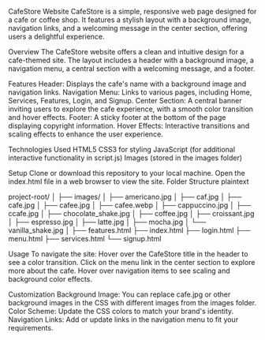 CafeStore Website
CafeStore is a simple, responsive web page designed for a cafe or coffee shop. It features a stylish layout with a background image, navigation links, and a welcoming message in the center section, offering users a delightful experience.

Overview
The CafeStore website offers a clean and intuitive design for a cafe-themed site. The layout includes a header with a background image, a navigation menu, a central section with a welcoming message, and a footer.

Features
Header: Displays the cafe's name with a background image and navigation links.
Navigation Menu: Links to various pages, including Home, Services, Features, Login, and Signup.
Center Section: A central banner inviting users to explore the cafe experience, with a smooth color transition and hover effects.
Footer: A sticky footer at the bottom of the page displaying copyright information.
Hover Effects: Interactive transitions and scaling effects to enhance the user experience.

Technologies Used
HTML5
CSS3 for styling
JavaScript (for additional interactive functionality in script.js)
Images (stored in the images folder)

Setup
Clone or download this repository to your local machine.
Open the index.html file in a web browser to view the site.
Folder Structure
plaintext

project-root/
│
├── images/
│   ├── americano.jpg
│   ├── caf.jpg
│   ├── cafe.jpg
│   ├── cafee.jpg
│   ├── cafee.webp
│   ├── cappuccino.jpg
│   ├── ccafe.jpg
│   ├── chocolate_shake.jpg
│   ├── coffee.jpg
│   ├── croissant.jpg
│   ├── espresso.jpg
│   ├── latte.jpg
│   ├── mocha.jpg
│   └── vanilla_shake.jpg
│
├── features.html
├── index.html
├── login.html
├── menu.html
├── services.html
└── signup.html

Usage
To navigate the site:
Hover over the CafeStore title in the header to see a color transition.
Click on the menu link in the center section to explore more about the cafe.
Hover over navigation items to see scaling and background color effects.

Customization
Background Image: You can replace cafe.jpg or other background images in the CSS with different images from the images folder.
Color Scheme: Update the CSS colors to match your brand's identity.
Navigation Links: Add or update links in the navigation menu to fit your requirements.
